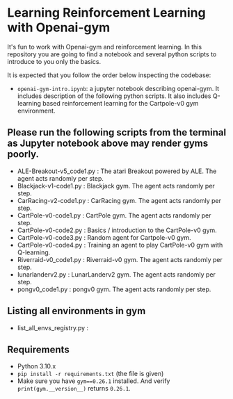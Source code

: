 # Learning Reinforcement Learning with Openai-gym
It's fun to work with Openai-gym and reinforcement learning. In this repository you are going to find a notebook and several python scripts to introduce to you only the basics.

It is expected that you follow the order below inspecting the codebase:

* `openai-gym-intro.ipynb`: a jupyter notebook describing openai-gym. It includes description of the following python scripts. It also includes Q-learning based reinforcement learning for the Cartpole-v0 gym environment.

## Please run the following scripts from the terminal as Jupyter notebook above may render gyms poorly.
* ALE-Breakout-v5_code1.py : The atari Breakout powered by ALE. The agent acts randomly per step.
* Blackjack-v1-code1.py : Blackjack gym. The agent acts randomly per step.
* CarRacing-v2-code1.py : CarRacing gym. The agent acts randomly per step.
* CartPole-v0-code1.py : CartPole gym. The agent acts randomly per step.
* CartPole-v0-code2.py : Basics / introduction to the CartPole-v0 gym.
* CartPole-v0-code3.py : Random agent for Cartpole-v0 gym.
* CartPole-v0-code4.py : Training an agent to play CartPole-v0 gym with Q-learning.
* Riverraid-v0_code1.py : Riverraid-v0 gym. The agent acts randomly per step.
* lunarlanderv2.py : LunarLanderv2 gym. The agent acts randomly per step.
* pongv0_code1.py : pongv0 gym. The agent acts randomly per step.

## Listing all environments in gym
* list_all_envs_registry.py :


## Requirements
* Python 3.10.x
* `pip install -r requirements.txt` (the file is given)
* Make sure you have `gym==0.26.1` installed. And verify `print(gym.__version__)` returns `0.26.1`.

